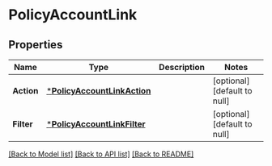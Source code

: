 # PolicyAccountLink

## Properties
Name | Type | Description | Notes
------------ | ------------- | ------------- | -------------
**Action** | [***PolicyAccountLinkAction**](PolicyAccountLinkAction.md) |  | [optional] [default to null]
**Filter** | [***PolicyAccountLinkFilter**](PolicyAccountLinkFilter.md) |  | [optional] [default to null]

[[Back to Model list]](../README.md#documentation-for-models) [[Back to API list]](../README.md#documentation-for-api-endpoints) [[Back to README]](../README.md)

